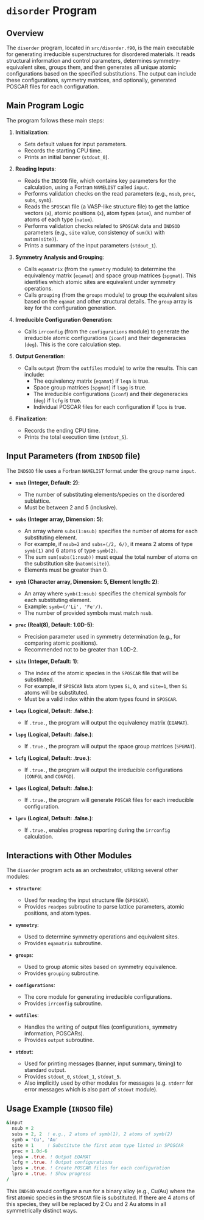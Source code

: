 # `disorder` Program

## Overview

The `disorder` program, located in `src/disorder.f90`, is the main executable for generating irreducible superstructures for disordered materials. It reads structural information and control parameters, determines symmetry-equivalent sites, groups them, and then generates all unique atomic configurations based on the specified substitutions. The output can include these configurations, symmetry matrices, and optionally, generated POSCAR files for each configuration.

## Main Program Logic

The program follows these main steps:

1.  **Initialization**:
    *   Sets default values for input parameters.
    *   Records the starting CPU time.
    *   Prints an initial banner (`stdout_0`).

2.  **Reading Inputs**:
    *   Reads the `INDSOD` file, which contains key parameters for the calculation, using a Fortran `NAMELIST` called `input`.
    *   Performs validation checks on the read parameters (e.g., `nsub`, `prec`, `subs`, `symb`).
    *   Reads the `SPOSCAR` file (a VASP-like structure file) to get the lattice vectors (`a`), atomic positions (`x`), atom types (`atom`), and number of atoms of each type (`natom`).
    *   Performs validation checks related to `SPOSCAR` data and `INDSOD` parameters (e.g., `site` value, consistency of `sum(k)` with `natom(site)`).
    *   Prints a summary of the input parameters (`stdout_1`).

3.  **Symmetry Analysis and Grouping**:
    *   Calls `eqamatrix` (from the `symmetry` module) to determine the equivalency matrix (`eqamat`) and space group matrices (`spgmat`). This identifies which atomic sites are equivalent under symmetry operations.
    *   Calls `grouping` (from the `groups` module) to group the equivalent sites based on the `eqamat` and other structural details. The `group` array is key for the configuration generation.

4.  **Irreducible Configuration Generation**:
    *   Calls `irrconfig` (from the `configurations` module) to generate the irreducible atomic configurations (`iconf`) and their degeneracies (`deg`). This is the core calculation step.

5.  **Output Generation**:
    *   Calls `output` (from the `outfiles` module) to write the results. This can include:
        *   The equivalency matrix (`eqamat`) if `leqa` is true.
        *   Space group matrices (`spgmat`) if `lspg` is true.
        *   The irreducible configurations (`iconf`) and their degeneracies (`deg`) if `lcfg` is true.
        *   Individual POSCAR files for each configuration if `lpos` is true.

6.  **Finalization**:
    *   Records the ending CPU time.
    *   Prints the total execution time (`stdout_5`).

## Input Parameters (from `INDSOD` file)

The `INDSOD` file uses a Fortran `NAMELIST` format under the group name `input`.

*   **`nsub` (Integer, Default: 2)**:
    *   The number of substituting elements/species on the disordered sublattice.
    *   Must be between 2 and 5 (inclusive).

*   **`subs` (Integer array, Dimension: 5)**:
    *   An array where `subs(1:nsub)` specifies the number of atoms for each substituting element.
    *   For example, if `nsub=2` and `subs=(/2, 6/)`, it means 2 atoms of type `symb(1)` and 6 atoms of type `symb(2)`.
    *   The sum `sum(subs(1:nsub))` must equal the total number of atoms on the substitution site (`natom(site)`).
    *   Elements must be greater than 0.

*   **`symb` (Character array, Dimension: 5, Element length: 2)**:
    *   An array where `symb(1:nsub)` specifies the chemical symbols for each substituting element.
    *   Example: `symb=(/'Li', 'Fe'/)`.
    *   The number of provided symbols must match `nsub`.

*   **`prec` (Real(8), Default: 1.0D-5)**:
    *   Precision parameter used in symmetry determination (e.g., for comparing atomic positions).
    *   Recommended not to be greater than 1.0D-2.

*   **`site` (Integer, Default: 1)**:
    *   The index of the atomic species in the `SPOSCAR` file that will be substituted.
    *   For example, if `SPOSCAR` lists atom types `Si`, `O`, and `site=1`, then `Si` atoms will be substituted.
    *   Must be a valid index within the atom types found in `SPOSCAR`.

*   **`leqa` (Logical, Default: .false.)**:
    *   If `.true.`, the program will output the equivalency matrix (`EQAMAT`).

*   **`lspg` (Logical, Default: .false.)**:
    *   If `.true.`, the program will output the space group matrices (`SPGMAT`).

*   **`lcfg` (Logical, Default: .true.)**:
    *   If `.true.`, the program will output the irreducible configurations (`CONFGL` and `CONFGD`).

*   **`lpos` (Logical, Default: .false.)**:
    *   If `.true.`, the program will generate `POSCAR` files for each irreducible configuration.

*   **`lpro` (Logical, Default: .false.)**:
    *   If `.true.`, enables progress reporting during the `irrconfig` calculation.

## Interactions with Other Modules

The `disorder` program acts as an orchestrator, utilizing several other modules:

*   **`structure`**:
    *   Used for reading the input structure file (`SPOSCAR`).
    *   Provides `readpos` subroutine to parse lattice parameters, atomic positions, and atom types.

*   **`symmetry`**:
    *   Used to determine symmetry operations and equivalent sites.
    *   Provides `eqamatrix` subroutine.

*   **`groups`**:
    *   Used to group atomic sites based on symmetry equivalence.
    *   Provides `grouping` subroutine.

*   **`configurations`**:
    *   The core module for generating irreducible configurations.
    *   Provides `irrconfig` subroutine.

*   **`outfiles`**:
    *   Handles the writing of output files (configurations, symmetry information, POSCARs).
    *   Provides `output` subroutine.

*   **`stdout`**:
    *   Used for printing messages (banner, input summary, timing) to standard output.
    *   Provides `stdout_0`, `stdout_1`, `stdout_5`.
    *   Also implicitly used by other modules for messages (e.g. `stderr` for error messages which is also part of `stdout` module).

## Usage Example (`INDSOD` file)

```fortran
&input
  nsub = 2
  subs = 2, 2  ! e.g., 2 atoms of symb(1), 2 atoms of symb(2)
  symb = 'Cu', 'Au'
  site = 1     ! Substitute the first atom type listed in SPOSCAR
  prec = 1.0d-6
  leqa = .true. ! Output EQAMAT
  lcfg = .true. ! Output configurations
  lpos = .true. ! Create POSCAR files for each configuration
  lpro = .true. ! Show progress
/
```
This `INDSOD` would configure a run for a binary alloy (e.g., Cu/Au) where the first atomic species in the `SPOSCAR` file is substituted. If there are 4 atoms of this species, they will be replaced by 2 Cu and 2 Au atoms in all symmetrically distinct ways.
